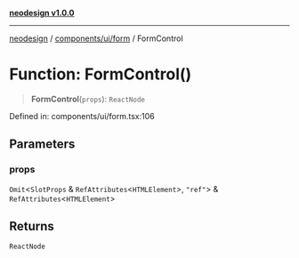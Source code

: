[**neodesign v1.0.0**](../../../../README.md)

***

[neodesign](../../../../modules.md) / [components/ui/form](../README.md) / FormControl

# Function: FormControl()

> **FormControl**(`props`): `ReactNode`

Defined in: components/ui/form.tsx:106

## Parameters

### props

`Omit`\<`SlotProps` & `RefAttributes`\<`HTMLElement`\>, `"ref"`\> & `RefAttributes`\<`HTMLElement`\>

## Returns

`ReactNode`
